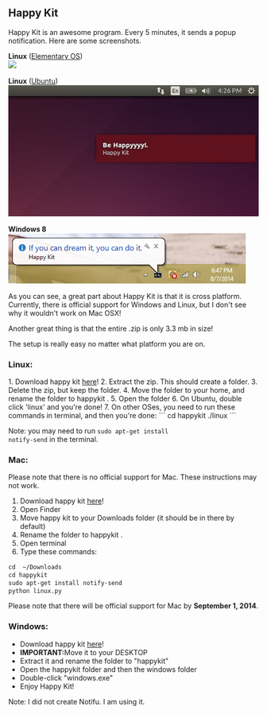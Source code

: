 <h2>Happy Kit</h2>

Happy Kit is an awesome program. Every 5 minutes, it sends a popup notification. Here are some screenshots.

<b>Linux</b> (<a href="http://www.elementaryos.org">Elementary OS</a>)
<br />
<img src="http://nexae.ryanzaleski.com/img/HappyCrop.JPG">


<b>Linux</b> (<a href="http://www.ubuntu.com/">Ubuntu</a>)
<br />
<img src="https://raw.githubusercontent.com/Nexae/HappyKit/master/Screenshots/Ubuntu_1404_Screenshot.JPG">


<b>Windows 8</b>
<br />
<img src="https://raw.githubusercontent.com/Nexae/HappyKit/a2f0d511c9516cac9d8569a5de0a3091d6a7f1ac/windows/HappySnap.PNG">

As you can see, a great part about Happy Kit is that it is cross platform. Currently, there is official support for Windows and Linux, but I don't see why it wouldn't work on Mac OSX!

Another great thing is that the entire .zip is only 3.3 mb in size!

The setup is really easy no matter what platform you are on.

<h3>Linux: </h3>
1. Download happy kit <a href="https://github.com/Nexae/HappyKit/archive/master.zip">here</a>!
2. Extract the zip. This should create a folder.
3. Delete the zip, but keep the folder.
4. Move the folder to your home, and rename the folder to happykit .
5. Open the folder
6. On Ubuntu, double click 'linux' and you're done!
7. On other OSes, you need to run these commands in terminal, and then you're done:
```
cd happykit
./linux
```

Note: you may need to run <code>sudo apt-get install notify-send</code> in the terminal.

<h3>Mac: </h3>
Please note that there is no official support for Mac. These instructions may not work.

1. Download happy kit <a href="https://github.com/Nexae/HappyKit/archive/master.zip">here</a>!
2. Open Finder
3. Move happy kit to your Downloads folder (it should be in there by default)
4. Rename the folder to happykit .
5. Open terminal
6. Type these commands:
```
cd  ~/Downloads
cd happykit
sudo apt-get install notify-send
python linux.py
```

Please note that there will be official support for Mac by <b>September 1, 2014</b>.

<h3>Windows: </h3>

- Download happy kit <a href="https://github.com/Nexae/HappyKit/archive/master.zip">here</a>!
- <b>IMPORTANT:</b>Move it to your DESKTOP
- Extract it and rename the folder to "happykit"
- Open the happykit folder and then the windows folder
- Double-click "windows.exe"
- Enjoy Happy Kit!

Note: I did not create Notifu. I am using it.
